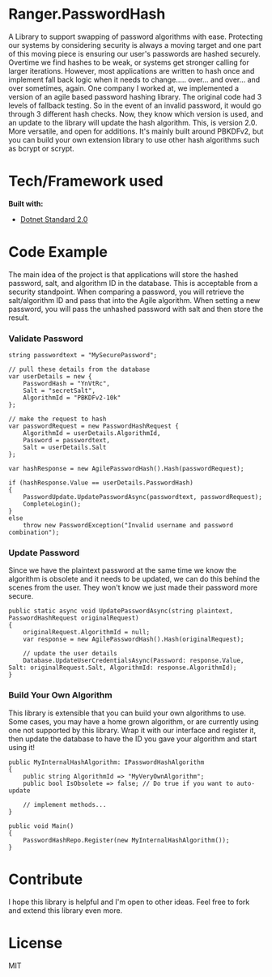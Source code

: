 # Ranger.PasswordHash
A Library to support swapping of password algorithms with ease. Protecting our systems by considering security is always a moving target and one part of this moving piece is ensuring our user's passwords are hashed securely. Overtime we find hashes to be weak, or systems get stronger calling for larger iterations. However, most applications are written to hash once and implement fall back logic when it needs to change..... over... and over... and over sometimes, again.
One company I worked at, we implemented a version of an agile based password hashing library. The original code had 3 levels of fallback testing. So in the event of an invalid password, it would go through 3 different hash checks. Now, they know which version is used, and an update to the library will update the hash algorithm.
This, is version 2.0. More versatile, and open for additions. It's mainly built around PBKDFv2, but you can build your own extension library to use other hash algorithms such as bcrypt or scrypt.

# Tech/Framework used
<b>Built with:</b>
- [Dotnet Standard 2.0](https://docs.microsoft.com/en-us/dotnet/standard/net-standard)

# Code Example
The main idea of the project is that applications will store the hashed password, salt, and algorithm ID in the database. This is acceptable from a security standpoint. When comparing a password, you will retrieve the salt/algorithm ID and pass that into the Agile algorithm. When setting a new password, you will pass the unhashed password with salt and then store the result.

### Validate Password
```
string passwordtext = "MySecurePassword";

// pull these details from the database
var userDetails = new {
	PasswordHash = "YnVtRc",
	Salt = "secretSalt",
	AlgorithmId = "PBKDFv2-10k"
};

// make the request to hash
var passwordRequest = new PasswordHashRequest {
	AlgorithmId = userDetails.AlgorithmId,
	Password = passwordtext,
	Salt = userDetails.Salt
};

var hashResponse = new AgilePasswordHash().Hash(passwordRequest);

if (hashResponse.Value == userDetails.PasswordHash)
{
	PasswordUpdate.UpdatePasswordAsync(passwordtext, passwordRequest);
	CompleteLogin();
}
else
	throw new PasswordException("Invalid username and password combination");
```

### Update Password
Since we have the plaintext password at the same time we know the algorithm is obsolete and it needs to be updated, we can do this behind the scenes from the user. They won't know we just made their password more secure.

```
public static async void UpdatePasswordAsync(string plaintext, PasswordHashRequest originalRequest) 
{
	originalRequest.AlgorithmId = null;
	var response = new AgilePasswordHash().Hash(originalRequest);
	
	// update the user details
	Database.UpdateUserCredentialsAsync(Password: response.Value, Salt: originalRequest.Salt, AlgorithmId: response.AlgorithmId);
}
```

### Build Your Own Algorithm
This library is extensible that you can build your own algorithms to use. Some cases, you may have a home grown algorithm, or are currently using one not supported by this library. Wrap it with our interface and register it, then update the database to have the ID you gave your algorithm and start using it!

```
public MyInternalHashAlgorithm: IPasswordHashAlgorithm
{
	public string AlgorithmId => "MyVeryOwnAlgorithm";
	public bool IsObsolete => false; // Do true if you want to auto-update
	
	// implement methods...
}

public void Main()
{
	PasswordHashRepo.Register(new MyInternalHashAlgorithm());
}
```

# Contribute
I hope this library is helpful and I'm open to other ideas. Feel free to fork and extend this library even more.

# License
MIT
